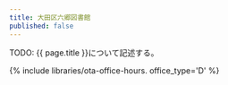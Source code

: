 ```yaml
---
title: 大田区六郷図書館
published: false
---
```


TODO: {{ page.title }}について記述する。

{% include libraries/ota-office-hours. office_type='D' %}
